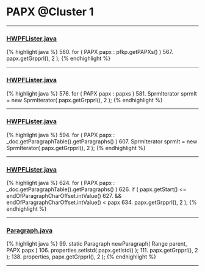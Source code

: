 # PAPX @Cluster 1

***

### [HWPFLister.java](https://searchcode.com/codesearch/view/97384386/)
{% highlight java %}
560. for ( PAPX papx : pfkp.getPAPXs() )
567.                 papx.getGrpprl(), 2 );
{% endhighlight %}

***

### [HWPFLister.java](https://searchcode.com/codesearch/view/97384386/)
{% highlight java %}
576. for ( PAPX papx : papxs )
581.         SprmIterator sprmIt = new SprmIterator( papx.getGrpprl(), 2 );
{% endhighlight %}

***

### [HWPFLister.java](https://searchcode.com/codesearch/view/97384386/)
{% highlight java %}
594. for ( PAPX papx : _doc.getParagraphTable().getParagraphs() )
607.         SprmIterator sprmIt = new SprmIterator( papx.getGrpprl(), 2 );
{% endhighlight %}

***

### [HWPFLister.java](https://searchcode.com/codesearch/view/97384386/)
{% highlight java %}
624. for ( PAPX papx : _doc.getParagraphTable().getParagraphs() )
626.     if ( papx.getStart() <= endOfParagraphCharOffset.intValue()
627.             && endOfParagraphCharOffset.intValue() < papx
634.                 papx.getGrpprl(), 2 );
{% endhighlight %}

***

### [Paragraph.java](https://searchcode.com/codesearch/view/97384407/)
{% highlight java %}
99. static Paragraph newParagraph( Range parent, PAPX papx )
106.     properties.setIstd( papx.getIstd() );
111.             papx.getGrpprl(), 2 );
138.                         properties, papx.getGrpprl(), 2 );
{% endhighlight %}

***

